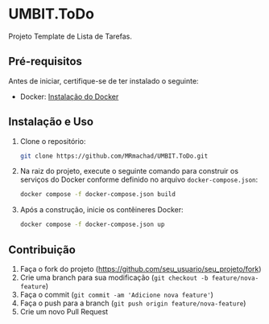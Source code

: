 # UMBIT.ToDo

Projeto Template de Lista de Tarefas.

## Pré-requisitos

Antes de iniciar, certifique-se de ter instalado o seguinte:
- Docker: [Instalação do Docker](https://docs.docker.com/get-docker/)

## Instalação e Uso

1. Clone o repositório:

    ```bash
    git clone https://github.com/MRmachad/UMBIT.ToDo.git
    ```

2. Na raiz do projeto, execute o seguinte comando para construir os serviços do Docker conforme definido no arquivo `docker-compose.json`:

    ```bash
    docker compose -f docker-compose.json build
    ```

3. Após a construção, inicie os contêineres Docker:

    ```bash
    docker compose -f docker-compose.json up
    ```

## Contribuição

1. Faça o fork do projeto (<https://github.com/seu_usuario/seu_projeto/fork>)
2. Crie uma branch para sua modificação (`git checkout -b feature/nova-feature`)
3. Faça o commit (`git commit -am 'Adicione nova feature'`)
4. Faça o push para a branch (`git push origin feature/nova-feature`)
5. Crie um novo Pull Request

